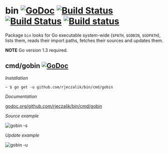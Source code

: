 bin [![GoDoc](https://godoc.org/github.com/rjeczalik/bin?status.svg)](https://godoc.org/github.com/rjeczalik/bin) [![Build Status](https://travis-ci.org/rjeczalik/bin.png?branch=master)](https://travis-ci.org/rjeczalik/bin "linux_amd64") [![Build Status](https://travis-ci.org/rjeczalik/bin.png?branch=osx)](https://travis-ci.org/rjeczalik/bin "darwin_amd64") [![Build status](https://ci.appveyor.com/api/projects/status/sl6pjb76vk3uw4s2)](https://ci.appveyor.com/project/rjeczalik/bin "windows_amd64")
=========

Package `bin` looks for Go executable system-wide (`$PATH`, `$GOBIN`, `$GOPATH`), lists them, reads their import paths, fetches their sources and updates them.

**NOTE** Go version 1.3 required.

## cmd/gobin [![GoDoc](https://godoc.org/github.com/rjeczalik/bin/cmd/gobin?status.png)](https://godoc.org/github.com/rjeczalik/bin/cmd/gobin)

*Installation*

```
~ $ go get -u github.com/rjeczalik/bin/cmd/gobin
```

*Documentation*

[godoc.org/github.com/rjeczalik/bin/cmd/gobin](http://godoc.org/github.com/rjeczalik/bin/cmd/gobin)

*Source example*

![gobin -s](https://i.imgur.com/2qs25Cg.gif "gobin -s")

*Update example*

![gobin -u](https://i.imgur.com/AEimmsY.gif "gobin -u")
